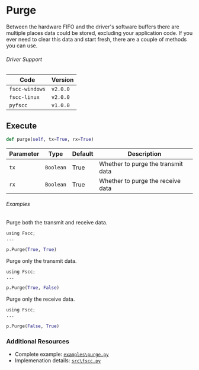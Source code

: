 # Purge
Between the hardware FIFO and the driver's software buffers there are multiple
places data could be stored, excluding your application code. If you ever need
to clear this data and start fresh, there are a couple of methods you can use.

###### Driver Support
| Code           | Version
| -------------- | --------
| `fscc-windows` | `v2.0.0`
| `fscc-linux`   | `v2.0.0`
| `pyfscc`       | `v1.0.0`


## Execute
```python
def purge(self, tx=True, rx=True)
```

| Parameter | Type      | Default | Description
| --------- | --------- | ------- | ----------------------------------
| `tx`      | `Boolean` | True    | Whether to purge the transmit data
| `rx`      | `Boolean` | True    | Whether to purge the receive data

###### Examples
Purge both the transmit and receive data.
```python
using Fscc;
...

p.Purge(True, True)
```

Purge only the transmit data.
```python
using Fscc;
...

p.Purge(True, False)
```

Purge only the receive data.
```python
using Fscc;
...

p.Purge(False, True)
```


### Additional Resources
- Complete example: [`examples\purge.py`](https://github.com/commtech/pyfscc/blob/master/examples/purge.py)
- Implemenation details: [`src\fscc.py`](https://github.com/commtech/pyfscc/blob/master/src/fscc.py)
